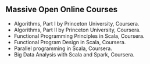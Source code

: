 ## Massive Open Online Courses
* Algorithms, Part I by Princeton University, Coursera.
* Algorithms, Part II by Princeton University, Coursera.
* Functional Programming Principles in Scala, Coursera.
* Functional Program Design in Scala, Coursera.
* Parallel programming in Scala, Coursera.
* Big Data Analysis with Scala and Spark, Coursera.